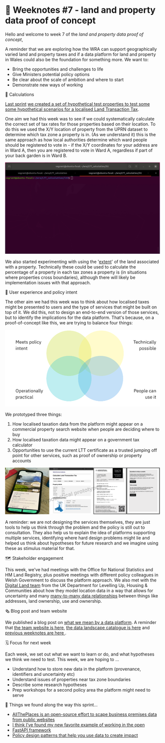 # 📝 Weeknotes #7 - land and property data proof of concept

Hello and welcome to week 7 of the _land and property data proof of concept_,

A reminder that we are exploring how the WRA can support geographically varied land and property taxes and if a data platform for land and property in Wales could also be the foundation for something more. We want to:

* Bring the opportunities and challenges to life
* Give Ministers potential policy options
* Be clear about the scale of ambition and where to start
* Demonstrate new ways of working

🧮 Calculations

[Last sprint](2022-02-28) [we created a set of hypothetical test properties to test some some hypothetical scenarios for a localised Land Transaction Tax](https://github.com/welsh-revenue-authority/LTT_scenarios/tree/main). 

One aim we had this week was to see if we could systematically calculate the correct set of tax rates for those properties based on their location. To do this we used the X/Y location of property from the UPRN dataset to determine which tax zone a property is in. (As we understand it) this is the same approach as how local authorities determine which ward people should be registered to vote in - if the X/Y coordinates for your address are in Ward A, then you are registered to vote in Ward A, regardless if part of your back garden is in Ward B.

![Command line tool calculating which tax zone a property is in](images/tax_zone_tool_demo.gif)

We also started experimenting with using the '[extent](https://wiki.openstreetmap.org/wiki/Property_extents_in_the_United_Kingdom)' of the land associated with a property. Technically these could be used to calculate the percentage of a property in each tax zones a property is (in situations where properties cross boundaries), although there will likely be implementation issues with that approach.


📲 User experience and policy intent

The other aim we had this week was to think about how localised taxes might be presented to users and the type of services that might be built on top of it. We did this, not to design an end-to-end version of those services, but to identify the implications for the data platform. That's because, on a proof-of-concept like this, we are trying to balance four things:

![Venn diagram showing four equally overlapping circles: meets policy intent; technically possible; operationally practical; people can use it](images/venn.png)

We prototyped three things:

1. How localised taxation data from the platform might appear on a commercial property search website when people are deciding where to buy
2. How localised taxation data might appear on a government tax calculator 
3. Opportunities to use the current LTT certificate as a trusted jumping off point for other services, such as proof of ownership or property accounts

![Screenshots of the three prototypes. The commercial property search is branded as RightMove. The certificate examples includes the concept of a 'tell us once code' that could be used by other government services](images/prototypes.png)

A reminder: we are not designing the services themselves, they are just tools to help us think through the problem and the policy is still out to consultation. They also help us to explain the idea of platforms supporting multiple services, identifying where hard design problems might lie and helped us think about hypotheses for future research and we imagine using these as stimulus material for that.

🗺 Stakeholder engagement

This week, we've had meetings with the Office for National Statistics and HM Land Registry, plus positive meetings with different policy colleagues in Welsh Government to discuss the platform approach. We also met with the [Digital Land team](https://github.com/orgs/digital-land/repositories?type=all) from the UK Department for Levelling Up, Housing & Communities about how they model location data in a way that allows for uncertainty and many [many-to-many data relationships](https://en.wikipedia.org/wiki/Many-to-many_(data_model)) between things like addresses, land ownership, use and ownership.


🗞 Blog post and team website

We published a blog post on [what we mean by a data platform](https://welsh-revenue-authority.github.io/property-data-poc/en/2022/03/02/what-do-we-mean-by-a-data-platform.html).
A reminder that [the team website is here](https://welsh-revenue-authority.github.io/property-data-poc/cy/), [the data landscape catalogue is here](https://welsh-revenue-authority.github.io/data-landscape/) and [previous weeknotes are here ](https://welsh-revenue-authority.github.io/weeknotes/property-data-poc/).


🗓 Focus for next week

Each week, we set out what we want to learn or do, and what hypotheses we think we need to test. This week, we are hoping to ...

* Understand how to store new data in the platform (provenance, identifiers and uncertainty etc)
* Understand issues of properties near tax zone boundaries
* Describe some research hypotheses
* Prep workshops for a second policy area the platform might need to serve


📑 Things we found along the way this sprint…

* [AllThePlaces is an open-source effort to scape business premises data from public websites](https://www.alltheplaces.xyz/)
* [I think I’ve found my new favorite example of working in the open](https://twitter.com/gilest/status/1499127239790809088?s=21)
* [FastAPI framework](https://fastapi.tiangolo.com)
* [Policy design patterns that help you use data to create impact](https://theodi.org/article/policy-design-patterns-that-help-you-use-data-to-create-impact/)